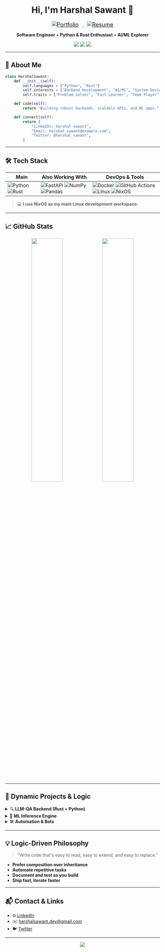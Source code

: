 <h1 align="center">Hi, I'm Harshal Sawant 🚀</h1>

<p align="center">
  <a href="https://c0d3h01.github.io" target="_blank">
    <img src="https://img.shields.io/badge/Visit%20Portfolio-00C896?style=for-the-badge&logo=firefox-browser&logoColor=white&labelColor=black" alt="Portfolio" style="margin: 0 12px; font-size: 1.3em;">
  </a>
  <a href="https://drive.google.com/file/d/1mods4tor5wEdzq2JrGNh5JVe70e8tvj9/view?usp=drive_link" target="_blank">
    <img src="https://img.shields.io/badge/View%20Resume-0072E5?style=for-the-badge&logo=read-the-docs&logoColor=white&labelColor=black" alt="Resume" style="margin: 0 12px; font-size: 1.3em;">
  </a>
</p>

<p align="center">
  <b>Software Engineer</b> • <b>Python & Rust Enthusiast</b> • <b>AI/ML Explorer</b>
</p>
<p align="center">
  <a href="https://www.linkedin.com/in/haarshalsawant" target="_blank"><img src="https://img.shields.io/badge/LinkedIn-blue?logo=linkedin&logoColor=white"></a>
  <a href="mailto:harshalsawant.dev@gmail.com"><img src="https://img.shields.io/badge/Email-D14836?logo=gmail&logoColor=white"></a>
  <a href="https://twitter.com/haarshalsawant"><img src="https://img.shields.io/badge/Twitter-1DA1F2?logo=twitter&logoColor=white"></a>
</p>

---

## 👋 About Me

```python
class HarshalSawant:
    def __init__(self):
        self.languages = ["Python", "Rust"]
        self.interests = ["Backend Development", "AI/ML", "System Design", "Open Source"]
        self.traits = ["Problem Solver", "Fast Learner", "Team Player", "Builder"]

    def code(self):
        return "Building robust backends, scalable APIs, and ML apps."

    def connect(self):
        return [
            "LinkedIn: harshal-sawant",
            "Email: harshal.sawant@example.com",
            "Twitter: @harshal_sawant",
        ]
```

---

## 🛠️ Tech Stack

| Main        | Also Working With           | DevOps & Tools         |
| ----------- | -------------------------- | ---------------------- |
| ![Python](https://img.shields.io/badge/Python-3670A0?logo=python&logoColor=ffdd54) ![Rust](https://img.shields.io/badge/Rust-000?logo=rust&logoColor=white) | ![FastAPI](https://img.shields.io/badge/FastAPI-009688?logo=fastapi&logoColor=white) ![NumPy](https://img.shields.io/badge/NumPy-013243?logo=numpy&logoColor=white) ![Pandas](https://img.shields.io/badge/Pandas-150458?logo=pandas&logoColor=white) | ![Docker](https://img.shields.io/badge/Docker-2496ED?logo=docker&logoColor=white) ![GitHub Actions](https://img.shields.io/badge/GitHub_Actions-2088FF?logo=github-actions&logoColor=white) ![Linux](https://img.shields.io/badge/Linux-FCC624?logo=linux&logoColor=black) ![NixOS](https://img.shields.io/badge/NixOS-5277C3?logo=nixos&logoColor=white) |

> 💻 **I use NixOS as my main Linux development workspace.**

---

## 📈 GitHub Stats

<p align="center">
  <img src="https://github-readme-stats.vercel.app/api?username=c0d3h01&show_icons=true&theme=tokyonight" width="45%"/>
  <img src="https://github-readme-streak-stats.herokuapp.com/?user=c0d3h01&theme=tokyonight" width="45%"/>
</p>

---

## 🚧 Dynamic Projects & Logic

<details>
<summary>🔍 <b>LLM-QA Backend (Rust + Python)</b></summary>

- Modular backend for LLM-powered question answering
- Scalable, containerized, and production-ready
- Integrates Python ML models with Rust APIs
- **Tech:** Rust (actix-web), Python (FastAPI), Docker, PostgreSQL
</details>

<details>
<summary>🤖 <b>ML Inference Engine</b></summary>

- Microservice for rapid ML model deployment
- Supports dynamic model loading and RESTful APIs
- **Tech:** Python, FastAPI, Docker
</details>

<details>
<summary>🛠️ <b>Automation & Bots</b></summary>

- Automation scripts & bots for productivity and fun
- Written in Python
</details>

---

## 💡 Logic-Driven Philosophy

> "Write code that's easy to read, easy to extend, and easy to replace."

- **Prefer composition over inheritance**
- **Automate repetitive tasks**
- **Document and test as you build**
- **Ship fast, iterate faster**

---

## 📬 Contact & Links

- 🌐 [LinkedIn](https://www.linkedin.com/in/haarshalsawant)
- ✉️ [harshalsawant.dev@gmail.com](mailto:harshalsawant.dev@gmail.com)
- 🐦 [Twitter](https://twitter.com/haarshalsawant)

---

<p align="center">
  <img src="https://quotes-github-readme.vercel.app/api?type=horizontal&theme=tokyonight" />
</p>
